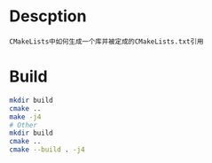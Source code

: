 # Descption
```
CMakeLists中如何生成一个库并被定成的CMakeLists.txt引用
```

# Build
```bash
mkdir build
cmake ..
make -j4
# Other
mkdir build
cmake ..
cmake --build . -j4
```